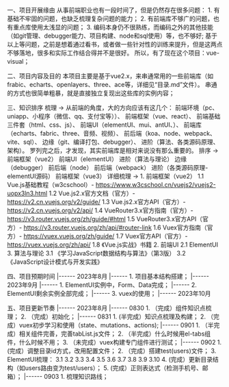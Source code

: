 
一、项目开展缘由
    从事前端职业也有一段时间了，但是仍然存在很多问题：
        1. 有基础不牢固的问题，也缺乏梳理复杂问题的能力；
        2. 有前端库不够广的问题，也有重点库使用太浅显的问题；
        3. 编码本身仍不很熟练，而编码之外的其他技能（如git管理、debugger能力、项目构建、node和sql使用）等，也不够好;
    基于以上等问题，之前是想着通过看书，或者做一些针对性的训练来提升，但是这两点不够落地，很多和实际工作结合得并不是很好。
    所以，有了现在这个项目：vue-visual；

二、项目内容及目的
    本项目主要是基于vue2.x，来串通常用的一些前端库（如frabic、echarts、openlayers、three、ace等，详细见“目录.md”文件）。
    串通的方式也很简单粗暴，就是直接独立复现出这些库的实例内容；

三、知识排序
    梳理 -> 
        从前端的角度，大的方向应该有这几个：
            前端环境（pc、uniapp、小程序（微信、qq、支付宝等））、
            前端框架（vue、react）、
            前端基础三件套（html、css、js）、
            前端UI（elementUI、mui、antUI、）、
            前端库（echarts、fabric、three、音频、视频）、
            前后端（koa、node、webpack、vite、sql）、
            边缘（git、编译打包、debugger）、
            进阶（算法、各类源码原理、架构）。
        罗列完之后，才发现，其实前端库是相对来说没有那么重要的。
    排序 ->
        前端框架（vue2）
        前端UI（elementUI）
        进阶（算法与理论）
        边缘（debugger）
        前后端（node）
        前后端（webpack）
        进阶（各类源码原理-elementUI源码）
        前端框架（vue3）
    详细梳理 ->
        1. 前端框架（vue2）
            1.1 Vue.js基础教程（w3cschool）- https://www.w3cschool.cn/vuejs2/vuejs2-uopx3ln3.html
            1.2 Vue.js2.x官方文档（官方）- https://v2.cn.vuejs.org/v2/guide/
            1.3 Vue.js2.x官方API（官方）- https://v2.cn.vuejs.org/v2/api/
            1.4 VueRouter3.x官方指南（官方）- https://v3.router.vuejs.org/zh/guide/#html
            1.5 VueRouter3.x官方API（官方）- https://v3.router.vuejs.org/zh/api/#router-link
            1.6 Vuex官方指南（官方）- https://vuex.vuejs.org/zh/guide/
            1.7 Vuex官方API（官方）- https://vuex.vuejs.org/zh/api/
            1.8 《Vue.js实战》书籍
        2. 前端UI
            2.1 ElementUI
        3. 算法与理论
            3.1 《学习JavaScript数据结构与算法》（第3版）
            3.2 《JavaScript设计模式与开发实践》

四、项目预期时间
    |------ 2023年8月
        |------ 1. 项目基本结构搭建；
    |------ 2023年9月
        |------ 1. ElementUI实例中，Form、Data完成；
        |------ 2. ElementUI剩余实例全部完成；
        |------ 3. vuex的使用；
    |------ 2023年10月
        

五、项目更新节奏
    |------ 2023年8月
        |------ 0830 
            1. （完成）<el-menu>组件知识点梳理；
            2. （完成）<el-tabs>初始化；
        |------ 0831
            1. (半完成）<el-tabs>知识点梳理及构建；
            2. （完成）vuex初步学习和使用（state、mutations、actions);
        |------ 0901
            1. （半完成）<el-tabs>相关组件完善，完善tabList.js文件；
            2. （半完成）什么时候用el-tabs组件，什么时候不用；
            3. （未完成）vuex构建专门组件进行测试；
        |------ 0902
            1. (完成）调整目录id方式，改用配置文件；
            2. （完成）搭建test(users)文件；
            3. ElementUI梳理：
                3.1 <el-card>
                3.2 <el-dialog>
                3.3 <el-form>
                3.4 <el-input>
                3.5 <el-table>
                3.6 <el-switch>
                3.7 <el-row>
                3.8 <el-col>
                3.9 <el-tooltip>
                3.10 <el-select>
            4. (完成）更新目录结构（如users路由变为test/users）；
            5. (完成）正则表达式（检测手机号、邮箱）；
        |------ 0903
            1. 梳理知识路线；